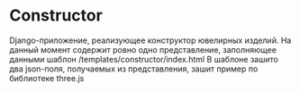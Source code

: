 # Constructor
Django-приложение, реализующее конструктор ювелирных изделий.
На данный момент содержит ровно одно представление, заполняющее данными шаблон /templates/constructor/index.html
В шаблоне зашито два json-поля, получаемых из представления, зашит пример по библиотеке three.js
